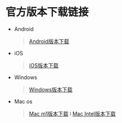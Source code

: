 # 官方版本下载链接
* Android
    > [Android版本下载](https://dl.js7.link/quickq/download/quickq.apk)
* iOS
    > [iOS版本下载](itms-services:///?action=download-manifest&url=https://dl.js7.link/quickq/download/quickq.plist)
* Windows
    > [Windows版本下载](https://dl.js7.link/quickq/download/win32-67-installer.exe)
* Mac os
     > [Mac m1版本下载](https://dl.js7.link/quickq/download/darwin-quickq-arm.dmg)
         l [Mac Intel版本下载](https://dl.js7.link/quickq/download/darwin-quickq.dmg)
